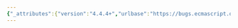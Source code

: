 ```yaml
---
{"_attributes":{"version":"4.4.4+","urlbase":"https://bugs.ecmascript.org/","maintainer":"dherman@mozilla.com"},"bug":{"bug_id":1021,"creation_ts":"2012-11-24 21:39:00 -0800","short_desc":"8.5.6: missing space","delta_ts":"2012-12-21 18:08:40 -0800","product":"Draft for 6th Edition","component":"editorial issue","version":"Rev 12: November 22, 2012 Draft","rep_platform":"All","op_sys":"All","bug_status":"RESOLVED","resolution":"FIXED","priority":"Normal","bug_severity":"normal","everconfirmed":true,"reporter":{"uid":"jmdyck","name":"Michael Dyck"},"assigned_to":{"uid":"allen","name":"Allen Wirfs-Brock"},"long_desc":[{"commentid":2773,"comment_count":0,"who":{"uid":"jmdyck","name":"Michael Dyck"},"bug_when":"2012-11-24 21:39:50 -0800","thetext":"In 8.5.6 \"[[GetOwnProperty]] (P)\",\nstep 21.a says:\n    If targetDesc is not undefined and targetDesc.[[Configurable]] is true,then\n\nInsert a space before \"then\"."},{"commentid":2846,"comment_count":1,"who":{"uid":"allen","name":"Allen Wirfs-Brock"},"bug_when":"2012-11-26 10:09:23 -0800","thetext":"in rev 13 editor's draft"}]}}
---
```

